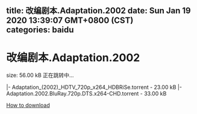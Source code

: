 
title: 改编剧本.Adaptation.2002
date: Sun Jan 19 2020 13:39:07 GMT+0800 (CST)    
categories: baidu
---

# 改编剧本.Adaptation.2002
size: 56.00 kB
 正在跳转中...
 
|- Adaptation_(2002)_HDTV_720p_x264_HDBRiSe.torrent - 23.00 kB
|- Adaptation.2002.BluRay.720p.DTS.x264-CHD.torrent - 33.00 kB

[How to download](https://bpcam.bemobtrk.com/go/2ceec3aa-1ca2-46d6-b9ff-aaa5c184517c?jno=2989)